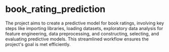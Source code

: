 # book_rating_prediction
The project aims to create a predictive model for book ratings, involving key steps like importing libraries, loading datasets, exploratory data analysis for feature engineering, data preprocessing, and constructing, selecting, and evaluating predictive models. This streamlined workflow ensures the project's goal is met efficiently.
